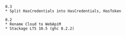 	0.3
	* Split HasCredentials into HasCredentials, HasToken

	0.2
	* Rename Cloud to WebApiM
	* Stackage LTS 10.5 (ghc 8.2.2)
